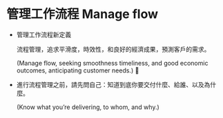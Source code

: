 # 管理工作流程 Manage flow

* 管理工作流程新定義

  流程管理，追求平滑度，時效性，和良好的經濟成果，預測客戶的需求。

  (Manage flow, seeking smoothness timeliness, and good economic outcomes, anticipating customer needs.)
	
* 進行流程管理之前，請先問自己：知道到底你要交付什麼、給誰、以及為什麼。
  
  (Know what you’re delivering, to whom, and why.)
